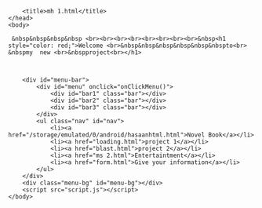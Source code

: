 <html>
	<head>
		<link rel="stylesheet" href="style1.css" type="text/css">
		
		<title>mh 1.html</title>
	</head>
	<body>
     
	 &nbsp&nbsp&nbsp&nbsp <br><br><br><br><br><br><br><br>&nbsp<h1 style="color: red;">Welcome <br>&nbsp&nbsp&nbsp&nbsp&nbsp&nbspto<br>  &nbspmy  new <br>&nbspproject<br></h1> 
		
		
		
		<div id="menu-bar">
			<div id="menu" onclick="onClickMenu()">
				<div id="bar1" class="bar"></div>
				<div id="bar2" class="bar"></div>
				<div id="bar3" class="bar"></div>
			</div>
			<ul class="nav" id="nav">
				<li><a href="/storage/emulated/0/android/hasaanhtml.html">Novel Book</a></li>
				<li><a href="loading.html">project 1</a></li>
				<li><a href="blast.html">project 2</a></li>
				<li><a href="ms 2.html">Entertaintment</a></li> 
				<li><a href="form.html">Give your information</a></li>
			</ul>
		</div>
		<div class="menu-bg" id="menu-bg"></div>
		<script src="script.js"></script>
	</body>
</html>
